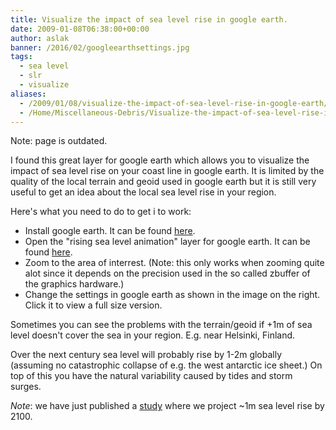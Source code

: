 ```yaml
---
title: Visualize the impact of sea level rise in google earth.
date: 2009-01-08T06:38:00+00:00
author: aslak
banner: /2016/02/googleearthsettings.jpg
tags:
  - sea level
  - slr
  - visualize
aliases:
  - /2009/01/08/visualize-the-impact-of-sea-level-rise-in-google-earth/
  - /Home/Miscellaneous-Debris/Visualize-the-impact-of-sea-level-rise-in-google-earth-
---
```

Note: page is outdated.
<!--more-->

I found this great layer for google earth which allows you to visualize the impact of sea level rise on your coast line in google earth. It is limited by the quality of the local terrain and geoid used in google earth but it is still very useful to get an idea about the local sea level rise in your region.

Here's what you need to do to get i to work:

  * Install google earth. It can be found [here](http://earth.google.com/).
  * Open the "rising sea level animation" layer for google earth. It can be found [here](http://services.google.com/earth/kmz/changing_sea_level_n.kmz).
  * Zoom to the area of interrest. (Note: this only works when zooming quite alot since it depends on the precision used in the so called zbuffer of the graphics hardware.)
  * Change the settings in google earth as shown in the image on the right. Click it to view a full size version.

Sometimes you can see the problems with the terrain/geoid if +1m of sea level doesn't cover the sea in your region. E.g. near Helsinki, Finland.

Over the next century sea level will probably rise by 1-2m globally (assuming no catastrophic collapse of e.g. the west antarctic ice sheet.) On top of this you have the natural variability caused by tides and storm surges.

_Note_: we have just published a [study](/Home/PDFs/Announcements/gslprojection) where we project ~1m sea level rise by 2100.
